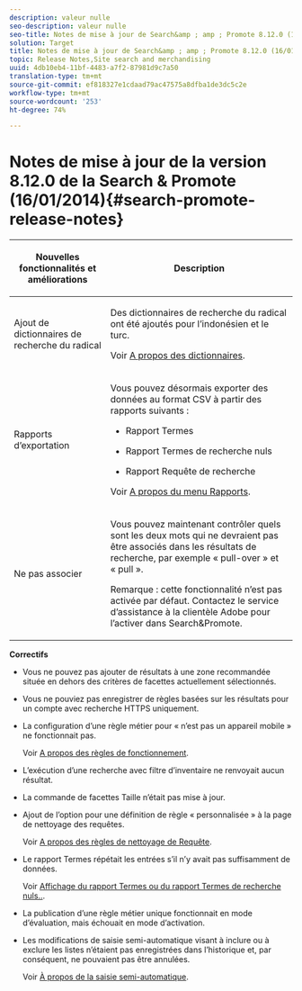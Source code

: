 ```yaml
---
description: valeur nulle
seo-description: valeur nulle
seo-title: Notes de mise à jour de Search&amp ; amp ; Promote 8.12.0 (16/01/2014)
solution: Target
title: Notes de mise à jour de Search&amp ; amp ; Promote 8.12.0 (16/01/2014)
topic: Release Notes,Site search and merchandising
uuid: 4db10eb4-11bf-4483-a7f2-87981d9c7a50
translation-type: tm+mt
source-git-commit: ef818327e1cdaad79ac47575a8dfba1de3dc5c2e
workflow-type: tm+mt
source-wordcount: '253'
ht-degree: 74%

---
```



# Notes de mise à jour de la version 8.12.0 de la Search &amp; Promote (16/01/2014){#search-promote-release-notes}

<table> 
 <thead> 
  <tr> 
   <th colname="col1" class="entry"> <p>Nouvelles fonctionnalités et améliorations </p> </th> 
   <th colname="col2" class="entry"> <p>Description </p> </th> 
  </tr> 
 </thead>
 <tbody> 
  <tr> 
   <td colname="col1"> <p>Ajout de dictionnaires de recherche du radical </p> </td> 
   <td colname="col2"> <p> </p> <p> Des dictionnaires de recherche du radical ont été ajoutés pour l’indonésien et le turc. </p> <p>Voir <a href="../c-about-linguistics-menu/c-about-dictionaries.md#concept_B8028B71EC8144669614C64578EDB034" format="dita" scope="local"> A propos des dictionnaires</a>. </p> </td> 
  </tr> 
  <tr> 
   <td colname="col1"> <p>Rapports d’exportation </p> </td> 
   <td colname="col2"> <p> 
     <!--3683368-->Vous pouvez désormais exporter des données au format CSV à partir des rapports suivants : 
     <ul id="ul_93B619DBB3444F64BD6D7F9E969AB1E1"> 
      <li id="li_96DDE1A196834845A0FA319903C5934B"> <p>Rapport Termes </p> </li> 
      <li id="li_4F1A19DE98C84F8CAD963EEA2B38ED7A"> <p>Rapport Termes de recherche nuls </p> </li> 
      <li id="li_A7716C62C4D44CD69D411C3FEE246D96"> <p>Rapport Requête de recherche </p> </li> 
     </ul> </p> <p>Voir <a href="../c-about-reports-menu/c-about-reports-menu.md#concept_5F901459C7AB461BAB30B305957EB00C" format="dita" scope="local"> A propos du menu Rapports</a>. </p> </td> 
  </tr> 
  <tr> 
   <td colname="col1"> <p>Ne pas associer </p> </td> 
   <td colname="col2"> <p>Vous pouvez maintenant contrôler quels sont les deux mots qui ne devraient pas être associés dans les résultats de recherche, par exemple « pull-over » et « pull ». </p> <p> <p>Remarque : cette fonctionnalité n’est pas activée par défaut. Contactez le service d’assistance à la clientèle Adobe pour l’activer dans Search&amp;Promote. </p> </p> </td> 
  </tr> 
 </tbody> 
</table>

**Correctifs**

* Vous ne pouvez pas ajouter de résultats à une zone recommandée située en dehors des critères de facettes actuellement sélectionnés.
* Vous ne pouviez pas enregistrer de règles basées sur les résultats pour un compte avec recherche HTTPS uniquement.
* La configuration d’une règle métier pour « n’est pas un appareil mobile » ne fonctionnait pas.

   Voir [A propos des règles de fonctionnement](../c-about-rules-menu/c-about-business-rules.md#concept_2A93D76216754D3D8412CDEA00BD26BD).

* L’exécution d’une recherche avec filtre d’inventaire ne renvoyait aucun résultat.
* La commande de facettes Taille n’était pas mise à jour.
* Ajout de l’option pour une définition de règle « personnalisée » à la page de nettoyage des requêtes.

   Voir [A propos des règles de nettoyage de Requête](../c-about-rules-menu/c-about-query-cleaning-rules.md#concept_17F3CDDC3C8A4128AF092A82B777B86C).

* Le rapport Termes répétait les entrées s’il n’y avait pas suffisamment de données.

   Voir [Affichage du rapport Termes ou du rapport Termes de recherche nuls..](../c-about-reports-menu/c-about-reports-menu.md#task_53B7ED1582DD4B0E8376546A7AFC789A).

* La publication d’une règle métier unique fonctionnait en mode d’évaluation, mais échouait en mode d’activation.
* Les modifications de saisie semi-automatique visant à inclure ou à exclure les listes n’étaient pas enregistrées dans l’historique et, par conséquent, ne pouvaient pas être annulées.

   Voir [À propos de la saisie semi-automatique](../c-about-auto-complete.md#concept_093A9CD754864BA79B456FE4BEB64578).


